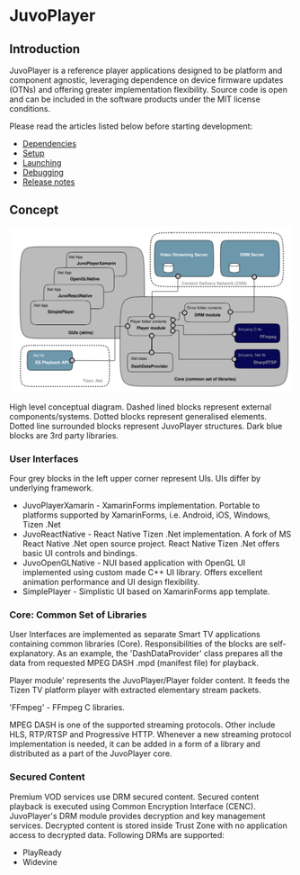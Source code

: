 JuvoPlayer
=======

## Introduction

 JuvoPlayer is a reference player applications designed to be platform and component agnostic, leveraging dependence on device firmware updates (OTNs) and offering greater implementation flexibility. Source code is open and can be included in the software products under the MIT license conditions.

 Please read the articles listed below before starting development:
- [Dependencies](./docs/dependencies.md)
- [Setup](./docs/setup-instructions.md)
- [Launching](./docs/launching.md)
- [Debugging](./docs/debugging.md)
- [Release notes](./docs/release-notes.md)

## Concept

![JuvoPlayer Concept Diagram](./docs/img/jpconcept.svg)

High level conceptual diagram. Dashed lined blocks represent external components/systems. Dotted blocks represent generalised elements.
Dotted line surrounded blocks represent JuvoPlayer structures. Dark blue blocks are 3rd party libraries.

### User Interfaces

Four grey blocks in the left upper corner represent UIs. UIs differ by underlying framework.

- JuvoPlayerXamarin - XamarinForms implementation. Portable to platforms supported by XamarinForms, i.e. Android, iOS, Windows, Tizen .Net
- JuvoReactNative - React Native Tizen .Net implementation. A fork of MS React Native .Net open source project. React Native Tizen .Net offers basic UI controls and bindings.
- JuvoOpenGLNative - NUI based application with OpenGL UI implemented using custom made C++ UI library. Offers excellent animation performance and UI design flexibility.
- SimplePlayer - Simplistic UI based on XamarinForms app template.

### Core: Common Set of Libraries

User Interfaces are implemented as separate Smart TV applications containing common libraries (Core). Responsibilities of the blocks are self-explanatory. As an example, the 'DashDataProvider' class prepares all the data from requested MPEG DASH .mpd (manifest file) for playback.

Player module' represents the JuvoPlayer/Player folder content. It feeds the Tizen TV platform player with extracted elementary stream packets.

'FFmpeg' - FFmpeg C libraries.

MPEG DASH is one of the supported streaming protocols. Other include HLS, RTP/RTSP and Progressive HTTP. Whenever a new streaming protocol implementation is needed, it can be added in a form of a library and distributed as a part of the JuvoPlayer core.

### Secured Content

Premium VOD services use DRM secured content. Secured content playback is executed using Common Encryption Interface (CENC). JuvoPlayer's DRM module provides decryption and key management services. Decrypted content is stored inside Trust Zone with no application access to decrypted data.
Following DRMs are supported:
- PlayReady
- Widevine
